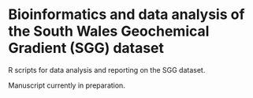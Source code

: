 # Bioinformatics and data analysis of the South Wales Geochemical Gradient (SGG) dataset
R scripts for data analysis and reporting on the SGG dataset.

Manuscript currently in preparation.
